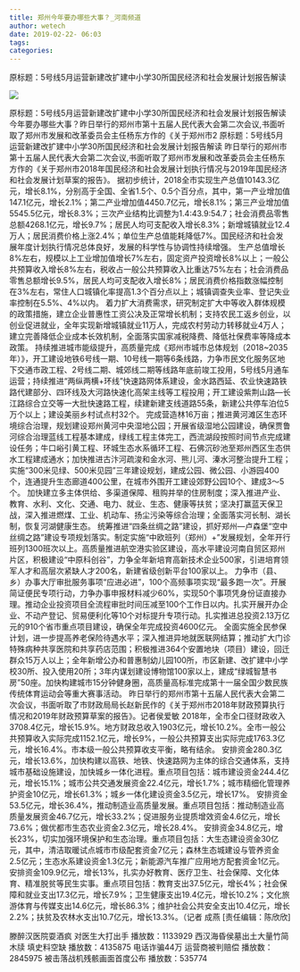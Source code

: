 ```yaml
---
title: 郑州今年要办哪些大事？_河南频道
author: wetech
date: 2019-02-22- 06:03
tags: 
categories: 
---
```

原标题：5号线5月运营新建改扩建中小学30所国民经济和社会发展计划报告解读
<!-- more -->
                
<img align="center" border="0" src="http://p2.ifengimg.com/a/2016/0810/204c433878d5cf9size1_w16_h16.png" />
                
            
原标题：5号线5月运营新建改扩建中小学30所国民经济和社会发展计划报告解读今年要办哪些大事？昨日举行的郑州市第十五届人民代表大会第二次会议,书面听取了郑州市发展和改革委员会主任杨东方作的《关于郑州市2
原标题：5号线5月运营新建改扩建中小学30所国民经济和社会发展计划报告解读
昨日举行的郑州市第十五届人民代表大会第二次会议,书面听取了郑州市发展和改革委员会主任杨东方作的《关于郑州市2018年国民经济和社会发展计划执行情况与2019年国民经济和社会发展计划草案的报告》。
据初步统计，2018全市实现生产总值10143.3亿元，增长8.1%，分别高于全国、全省1.5个、0.5个百分点，其中，第一产业增加值147.1亿元，增长2.1%；第二产业增加值4450.7亿元，增长8.1%；第三产业增加值5545.5亿元，增长8.3%；三次产业结构比调整为1.4∶43.9∶54.7；社会消费品零售总额4268.1亿元，增长9.7%；居民人均可支配收入增长8.3%；新增城镇就业12.4万人；居民消费价格上涨2.4%；单位生产总值能耗降低7%。国民经济和社会发展年度计划执行情况总体良好，发展的科学性与协调性持续增强。
生产总值增长8%左右，规模以上工业增加值增长7%左右，固定资产投资增长8%以上；一般公共预算收入增长8%左右，税收占一般公共预算收入比重达75%左右；社会消费品零售总额增长9.5%，居民人均可支配收入增长8%；居民消费价格指数涨幅控制在3%左右，常住人口城镇化率提高1.3个百分点以上；城镇调查失业率、登记失业率控制在5.5%、4%以内。
着力扩大消费需求，研究制定扩大中等收入群体规模的政策措施，建立企业普惠性工资公决及正常增长机制；支持农民工返乡创业，以创业促进就业，全年实现新增城镇就业11万人，完成农村劳动力转移就业4万人；建立完善降低企业成本长效机制，全面落实国家减税降费、降低社保费率等降成本政策。
持续推进城市能级提升，高质量完成《郑州市城市总体规划（2018~2035年）》，开工建设地铁6号线一期、10号线一期等6条线路，力争市民文化服务区地下交通市政工程、2号线二期、城郊线二期等线路年底前竣工投用，5号线5月通车运营；持续推进“两纵两横+环线”快速路网体系建设，金水路西延、农业快速路铁路代建部分、四环线及大河路快速化高架主线等工程投用；开工建设紫荆山路—长江路综合立交等一大批快速路工程，续建新建支线道路55条，新建公共停车泊位5万个以上；建设美丽乡村试点村32个。
完成营造林16万亩；推进黄河滩区生态环境综合治理，规划建设郑州黄河中央湿地公园；开展省级湿地公园建设，确保贾鲁河综合治理蓝线工程基本建成，绿线工程主体完工，西流湖段按照时间节点完成建设任务；牛口峪引黄工程、环城生态水系循环工程、石佛沉砂池至郑州西区生态供水工程建成通水；加快推进古汴河疏浚和金水河、熊儿河、溱水河整治提升工程；实施“300米见绿、500米见园”三年建设规划，建成公园、微公园、小游园400个，连通提升生态廊道400公里，在城市外围开工建设郊野公园10个、建成3～5个。
加快建立多主体供给、多渠道保障、租购并举的住房制度；深入推进产业、教育、水利、文化、交通、电力、就业、生态、健康等扶贫；坚决打赢蓝天保卫战，深入推进燃煤、工业、机动车、扬尘污染等综合治理；全面落实河长制、湖长制，恢复河湖健康生态。
统筹推进“四条丝绸之路”建设，抓好郑州—卢森堡“空中丝绸之路”建设专项规划落实。制定实施“中欧班列（郑州）+”发展规划，全年开行班列1300班次以上。高质量推进航空港实验区建设，高水平建设河南自贸区郑州片区，积极建设“中原科创谷”，力争全年新培育高新技术企业500家，引进培育领军人才和高层次紧缺人才200名，新建省级创新平台100家以上。
力争市（县、乡）办事大厅审批服务事项“应进必进”，100个高频事项实现“最多跑一次”。开展简证便民专项行动，力争办事申报材料减少60%，实现50个事项凭身份证直接办理。推动企业投资项目全流程审批时间压减至100个工作日以内。扎实开展开办企业、不动产登记、贸易便利化等10个对标提升专项行动。扎实推进总投资2.13万亿元的910个省市重点项目建设，确保全年完成投资4600亿元。
全面实施全民参保计划，进一步提高养老保险待遇水平；深入推进异地就医联网结算；推动扩大门诊特殊病种共享医院和共享药店范围；积极推进364个安置地块（项目）建设，回迁群众15万人以上；全年新增公办和普惠制幼儿园100所，市区新建、改扩建中小学校30所、投入使用20所；3年内谋划建设博物馆100家以上，建成“绿城智慧书房”50座。加快构建城市15分钟健身圈，高质量高标准完成第十一届全国少数民族传统体育运动会等重大赛事活动。
昨日举行的郑州市第十五届人民代表大会第二次会议，书面听取了市财政局局长赵新民作的《关于郑州市2018年财政预算执行情况和2019年财政预算草案的报告》。记者侯爱敏
2018年，全市全口径财政收入3708.4亿元，增长15.9%。地方财政总收入1903亿元，增长10.2%。全市一般公共预算收入实际完成1152.1亿元，增长9%，一般公共预算支出实际完成1763.3亿元，增长16.4%。市本级一般公共预算收支平衡，略有结余。
安排资金280.3亿元，增长13.6%，加快构建以高铁、地铁、快速路网为主体的综合交通体系，支持城市基础设施建设，加快城乡一体化进程。重点项目包括：城市建设资金244.4亿元，增长15.1%；城市公共交通发展资金22.4亿元，增长1.7%；城市精细化管理养护资金10亿元，增长61.3%；城乡一体化建设资金3.5亿元，增长17%。
安排资金53.5亿元，增长36.4%，推动制造业高质量发展。重点项目包括：推动制造业高质量发展资金46.7亿元，增长33.2%；促进服务业提质增效资金4.6亿元，增长73.6%；做优都市生态农业资金2.3亿元，增长28.4%。
安排资金34.8亿元，增长23%，切实加强环境保护和生态治理。重点项目包括：大生态建设资金30亿元，其中，清洁取暖试点城市市级配套资金7亿元；森林生态城建设与管养资金2.5亿元；生态水系建设资金1.3亿元；新能源汽车推广应用地方配套资金1亿元。
安排资金109.9亿元，增长13%，扎实办好教育、医疗卫生、社会保障、文化体育、精准脱贫等民生实事。重点项目包括：教育支出37.5亿元，增长4%；社会保障和就业支出17.3亿元，增长7.9%；卫生健康支出19.4亿元，增长10.2%；文化旅游体育与传媒支出14.6亿元，增长86.3%；维护社会公共安全支出10.4亿元，增长2.2%；扶贫及农林水支出10.7亿元，增长13.3%。（记者 成燕
[责任编辑：陈欣欣]
            
滕醉汉医院耍酒疯 对医生大打出手
播放数：1133929
西汉海昏侯墓出土大量竹简木牍 填史料空缺
播放数：4135875
电话诈骗44万 运营商被判赔偿
播放数：2845975
被击落战机残骸画面首度公布
播放数：535774
